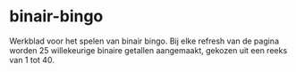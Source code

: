 # binair-bingo

Werkblad voor het spelen van binair bingo. Bij elke refresh van de pagina worden 25 willekeurige binaire getallen aangemaakt, gekozen uit een reeks van 1 tot 40.
